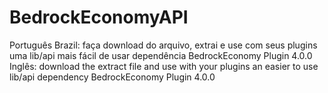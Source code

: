 # BedrockEconomyAPI
Português Brazil:
faça download do arquivo, extrai e use com seus plugins uma lib/api mais fácil de usar dependência BedrockEconomy Plugin 4.0.0 
Inglês:
download the extract file and use with your plugins an easier to use lib/api dependency BedrockEconomy Plugin 4.0.0 
